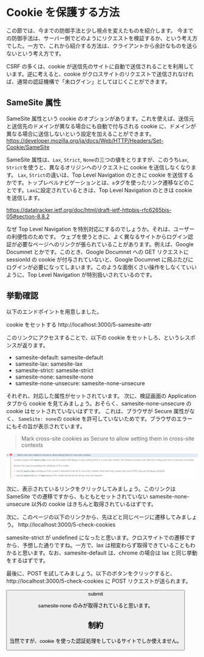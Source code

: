 # Cookie を保護する方法

この節では、今までの防御手法と少し視点を変えたものを紹介します。
今までの防御手法は、サーバー側でどのようにリクエストを検証するか、という考え方でした。一方で、これから紹介する方法は、クライアントから余計なものを送らないという考え方です。

CSRF の多くは、cookie が送信先のサイトに自動で送信されることを利用しています。逆に考えると、cookie がクロスサイトのリクエストで送信されなければ、通常の認証機構で「未ログイン」としてはじくことができます。

## SameSite 属性

SameSite 属性という cookie のオプションがあります。これを使えば、送信元と送信先のドメインが異なる場合にも自動で付与される cookie に、ドメインが異なる場合に送信しないという設定を加えることができます。
https://developer.mozilla.org/ja/docs/Web/HTTP/Headers/Set-Cookie/SameSite

SameSite 属性は、`Lax`, `Strict`, `None`の三つの値をとりますが、このうち`Lax`, `Strict`を使うと、異なるオリジンへのリクエストに cookie を送信しなくなります。
`Lax`, `Strict`の違いは、Top Level Navigation のときに cookie を送信するかです。トップレベルナビゲーションとは、`a`タグを使ったリンク遷移などのことです。`Lax`に設定されているときは、Top Level Navigation のときは cookie を送信します。

https://datatracker.ietf.org/doc/html/draft-ietf-httpbis-rfc6265bis-05#section-8.8.2

なぜ Top Level Navigation を特別対応にするのでしょうか。それは、ユーザーの利便性のためです。
ウェブを使うときに、よく異なるサイトからログイン認証が必要なページへのリンクが張られていることがあります。例えば、Google Documnet とかです。このとき、Google Documnet への GET リクエストに sessionId の cookie が付与されていないと、Google Documnet に飛ぶたびにログインが必要になってしまいます。このような面倒くさい操作をしなくていいように、Top Level Navigation が特別扱いされているのです。

## 挙動確認

以下のエンドポイントを用意しました。

cookie をセットする
http://localhost:3000/5-samesite-attr

このリンクにアクセスすることで、以下の cookie をセットしろ、というレスポンスが返ります。

- samesite-default: samesite-default
- samesite-lax: samesite-lax
- samesite-strict: samesite-strict
- samesite-none: samesite-none
- samesite-none-unsecure: samesite-none-unsecure

それぞれ、対応した属性がセットされています。
次に、検証画面の Application タブから cookie を見てみましょう。おそらく、samesite-none-unsecure の cookie はセットされていないはずです。
これは、ブラウザが Secure 属性がなく、 `SameSite: none`の cookie を許可していないためです。ブラウザのエラーにもその旨が表示されています。

> Mark cross-site cookies as Secure to allow setting them in cross-site contexts

![](img/guard-cookie_20221013235149.png)

次に、表示されているリンクをクリックしてみましょう。このリンクは SameSite での遷移ですから、もともとセットされていない samesite-none-unsecure 以外の cookie はきちんと取得されているはずです。

次に、このページの以下のリンクから、先ほどと同じページに遷移してみましょう。
http://localhost:3000/5-check-cookies

samesite-strict が undefined になったと思います。クロスサイトでの遷移ですから、予想した通りですね。一方で、lax は相変わらず取得できていることもわかると思います。なお、samesite-default は、chrome の場合は lax と同じ挙動をするはずです。

最後に、POST を試してみましょう。以下のボタンをクリックすると、http://localhost:3000/5-check-cookies に POST リクエストが送られます。

<form id="form" action="http://localhost:3000/5-check-cookies" method="post">
  <button type="submit">submit</buttion>
</form>

samesite-none のみが取得されていると思います。

## 制約

当然ですが、cookie を使った認証処理をしているサイトでしか使えません。
